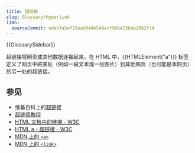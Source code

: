 ```yaml
---
title: 超链接
slug: Glossary/Hyperlink
l10n:
  sourceCommit: ada5fa5ef15eadd44b549ecf906423b4a2092f34
---
```


{{GlossarySidebar}}

超链接将网页或其他数据连接起来。在 HTML 中，{{HTMLElement("a")}} 标签定义了网页中的某处（例如一段文本或一张图片）到其他网页（也可能是本网页）的另一处的超链接。

## 参见

- 维基百科上的[超链接](https://zh.wikipedia.org/wiki/超連結)
- [超链接教程](/zh-CN/docs/Learn/HTML/Introduction_to_HTML/Creating_hyperlinks)
- [HTML 文档中的链接 - W3C](https://www.w3.org/TR/1999/REC-html401-19991224/struct/links.html)
- [HTML a - 超链接 - W3C](https://w3c.github.io/html-reference/a.html)
- [MDN 上的 `<a>`](/zh-CN/docs/Web/HTML/Element/a)
- [MDN 上的 `<link>`](/zh-CN/docs/Web/HTML/Element/link)
